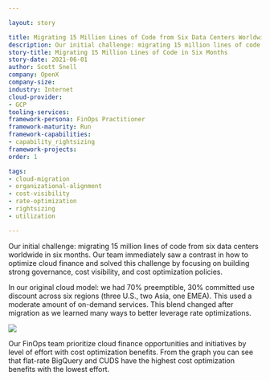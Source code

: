 ```yaml
---

layout: story

title: Migrating 15 Million Lines of Code from Six Data Centers Worldwide in Six Months
description: Our initial challenge: migrating 15 million lines of code from six data centers worldwide in six months. Our team immediately saw a contrast in how to optimize cloud finance and solved this challenge by focusing on building strong governance, cost visibility, and cost optimization policies.
story-title: Migrating 15 Million Lines of Code in Six Months
story-date: 2021-06-01
author: Scott Snell
company: OpenX
company-size:
industry: Internet
cloud-provider:
- GCP
tooling-services:
framework-persona: FinOps Practitioner
framework-maturity: Run
framework-capabilities:
- capability_rightsizing
framework-projects:
order: 1

tags:
- cloud-migration
- organizational-alignment
- cost-visibility
- rate-optimization
- rightsizing
- utilization

---
```


Our initial challenge: migrating 15 million lines of code from six data centers worldwide in six months. Our team immediately saw a contrast in how to optimize cloud finance and solved this challenge by focusing on building strong governance, cost visibility, and cost optimization policies.

In our original cloud model: we had 70% preemptible, 30% committed use discount across six regions (three U.S., two Asia, one EMEA). This used a moderate amount of on-demand services. This blend changed after migration as we learned many ways to better leverage rate optimizations.

![](/img/stories/open-x.jpeg)

Our FinOps team prioritize cloud finance opportunities and initiatives by level of effort with cost optimization benefits. From the graph you can see that flat-rate BigQuery and CUDS have the highest cost optimization benefits with the lowest effort.
